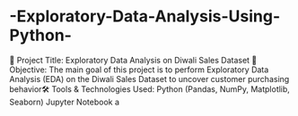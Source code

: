 # -Exploratory-Data-Analysis-Using-Python-
🧠 Project Title: Exploratory Data Analysis on Diwali Sales Dataset 📌 Objective: The main goal of this project is to perform Exploratory Data Analysis (EDA) on the Diwali Sales Dataset to uncover customer purchasing behavior🛠 Tools &amp; Technologies Used: Python (Pandas, NumPy, Matplotlib, Seaborn)  Jupyter Notebook  a
